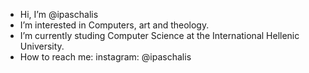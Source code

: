 - Hi, I’m @ipaschalis
- I’m interested in Computers, art and theology.
- I’m currently studing Computer Science at the International Hellenic University. 
- How to reach me: instagram: @ipaschalis

<!---
ipaschalis/ipaschalis is a ✨ special ✨ repository because its `README.md` (this file) appears on your GitHub profile.
You can click the Preview link to take a look at your changes.
--->
